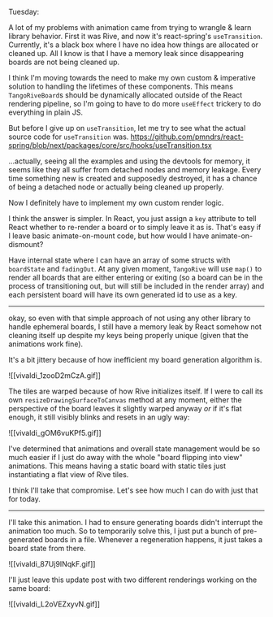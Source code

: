 Tuesday:

A lot of my problems with animation came from trying to wrangle & learn library behavior. First it was Rive, and now it's react-spring's `useTransition`. Currently, it's a black box where I have no idea how things are allocated or cleaned up. All I know is that I have a memory leak since disappearing boards are not being cleaned up.

I think I'm moving towards the need to make my own custom & imperative solution to handling the lifetimes of these components. This means `TangoRiveBoard`s should be dynamically allocated outside of the React rendering pipeline, so I'm going to have to do more `useEffect` trickery to do everything in plain JS.

But before I give up on `useTransition`, let me try to see what the actual source code for `useTransition` was.
https://github.com/pmndrs/react-spring/blob/next/packages/core/src/hooks/useTransition.tsx

...actually, seeing all the examples and using the devtools for memory, it seems like they all suffer from detached nodes and memory leakage.
Every time something new is created and supposedly destroyed, it has a chance of being a detached node or actually being cleaned up properly.

Now I definitely have to implement my own custom render logic.

I think the answer is simpler. In React, you just assign a `key` attribute to tell React whether to re-render a board or to simply leave it as is. That's easy if I leave basic animate-on-mount code, but how would I have animate-on-dismount?

Have internal state where I can have an array of some structs with `boardState` and `fadingOut`. At any given moment, `TangoRive` will use `map()` to render all boards that are either entering or exiting (so a board can be in the process of transitioning out, but will still be included in the render array) and each persistent board will have its own generated id to use as a key.

---

okay, so even with that simple approach of not using any other library to handle ephemeral boards, I still have a memory leak by React somehow not cleaning itself up despite my keys being properly unique (given that the animations work fine).

It's a bit jittery because of how inefficient my board generation algorithm is.

![[vivaldi_1zooD2mCzA.gif]]

The tiles are warped because of how Rive initializes itself. If I were to call its own `resizeDrawingSurfaceToCanvas` method at any moment, either the perspective of the board leaves it slightly warped anyway *or* if it's flat enough, it still visibly blinks and resets in an ugly way:

![[vivaldi_gOM6vuKPf5.gif]]

I've determined that animations and overall state management would be so much easier if I just do away with the whole "board flipping into view" animations.
This means having a static board with static tiles just instantiating a flat view of Rive tiles.

I think I'll take that compromise. Let's see how much I can do with just that for today.

---

I'll take this animation.
I had to ensure generating boards didn't interrupt the animation too much. So to temporarily solve this, I just put a bunch of pre-generated boards in a file. Whenever a regeneration happens, it just takes a board state from there.

![[vivaldi_87Uj9INqkF.gif]]


I'll just leave this update post with two different renderings working on the same board:

![[vivaldi_L2oVEZxyvN.gif]]